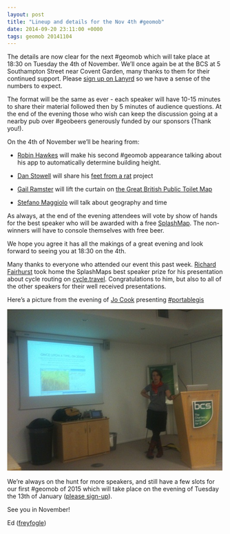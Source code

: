 ```yaml
--- 
layout: post
title: "Lineup and details for the Nov 4th #geomob"
date: 2014-09-20 23:11:00 +0000
tags: geomob 20141104
---
```

The details are now clear for the next #geomob which will take place at 18:30 on Tuesday the 4th of November. We’ll once again be at the BCS at 5 Southampton Street near Covent Garden, many thanks to them for their continued support. Please [sign up on Lanyrd](http://lanyrd.com/2014/geomob-nov/) so we have a sense of the numbers to expect.

The format will be the same as ever - each speaker will have 10-15 minutes to share their material followed then by 5 minutes of audience questions. At the end of the evening those who wish can keep the discussion going at a nearby pub over #geobeers generously funded by our sponsors (Thank you!).

On the 4th of November we’ll be hearing from:

- [Robin Hawkes](https://twitter.com/robhawkes) will make his second #geomob appearance talking about his app to automatically determine building height.

- [Dan Stowell](https://twitter.com/mclduk) will share his [feet from a rat](http://mcld.co.uk/feet-from-a-rat) project

- [Gail Ramster](https://twitter.com/gaillyk) will lift the curtain on [the Great British Public Toilet Map](http://greatbritishpublictoiletmap.rca.ac.uk/)

- [Stefano Maggiolo](https://twitter.com/zzzviad) will talk about geography and time

<span>As always, at the end of the evening attendees will vote by show of hands for the best speaker who will be awarded with a free</span> [SplashMap](http://www.splash-maps.com/)<span>. The non-winners will have to console themselves with free beer.</span>

We hope you agree it has all the makings of a great evening and look forward to seeing you at 18:30 on the 4th.

Many thanks to everyone who attended our event this past week. [Richard Fairhurst](https://twitter.com/richardf) took home the SplashMaps best speaker prize for his presentation about cycle routing on [cycle.travel](http://cycle.travel/). Congratulations to him, but also to all of the other speakers for their well received presentations.

Here’s a picture from the evening of [Jo Cook](https://twitter.com/archaeogeek) presenting [#portablegis](http://www.archaeogeek.com/portable-gis.html)

![image](/images/tumblr_inline_nc7ynuuUlL1rgtjbv.jpg)

We’re always on the hunt for more speakers, and still have a few slots for our first #geomob of 2015 which will take place on the evening of Tuesday the 13th of January ([please sign-up](http://lanyrd.com/2015/geomob/)).

See you in November!

Ed ([freyfogle](https://twitter.com/freyfogle))